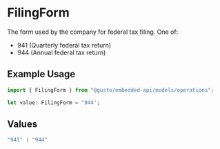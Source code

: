 # FilingForm

The form used by the company for federal tax filing. One of:
- 941 (Quarterly federal tax return)
- 944 (Annual federal tax return)

## Example Usage

```typescript
import { FilingForm } from "@gusto/embedded-api/models/operations";

let value: FilingForm = "944";
```

## Values

```typescript
"941" | "944"
```